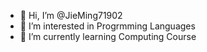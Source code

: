- 👋 Hi, I’m @JieMing71902
- 👀 I’m interested in Progrmming Languages
- 🌱 I’m currently learning Computing Course


<!---
JieMing71902/JieMing71902 is a ✨ special ✨ repository because its `README.md` (this file) appears on your GitHub profile.
You can click the Preview link to take a look at your changes.
--->
